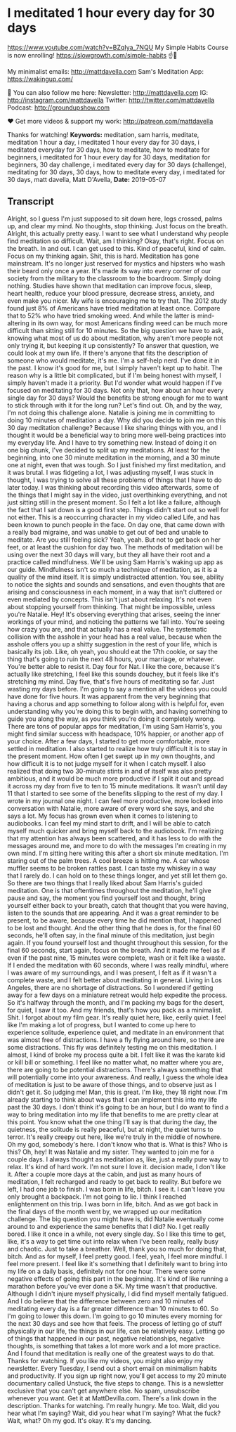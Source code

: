 # I meditated 1 hour every day for 30 days
https://www.youtube.com/watch?v=BZqIya_7NQU
My Simple Habits Course is now enrolling! https://slowgrowth.com/simple-habits
☝️🚀

My minimalist emails:  http://mattdavella.com
Sam's Meditation App:  https://wakingup.com/

💯 You can also follow me here:
Newsletter:  http://mattdavella.com
IG:  http://instagram.com/mattdavella
Twitter:  http://twitter.com/mattdavella
Podcast:  http://groundupshow.com

❤️ Get more videos & support my work:
http://patreon.com/mattdavella

Thanks for watching!
**Keywords:** meditation, sam harris, meditate, meditation 1 hour a day, i meditated 1 hour every day for 30 days, i meditated everyday for 30 days, how to meditate, how to meditate for beginners, i meditated for 1 hour every day for 30 days, meditation for beginners, 30 day challenge, i meditated every day for 30 days (challenge), meditating for 30 days, 30 days, how to meditate every day, i meditated for 30 days, matt davella, Matt D'Avella, 
**Date:** 2019-05-07

## Transcript
 Alright, so I guess I'm just supposed to sit down here, legs crossed, palms up, and clear my mind. No thoughts, stop thinking. Just focus on the breath. Alright, this actually pretty easy. I want to see what I understand why people find meditation so difficult. Wait, am I thinking? Okay, that's right. Focus on the breath. In and out. I can get used to this. Kind of peaceful, kind of calm. Focus on my thinking again. Shit, this is hard. Meditation has gone mainstream. It's no longer just reserved for mystics and hipsters who wash their beard only once a year. It's made its way into every corner of our society from the military to the classroom to the boardroom. Simply doing nothing. Studies have shown that meditation can improve focus, sleep, heart health, reduce your blood pressure, decrease stress, anxiety, and even make you nicer. My wife is encouraging me to try that. The 2012 study found just 8% of Americans have tried meditation at least once. Compare that to 52% who have tried smoking weed. And while the latter is mind-altering in its own way, for most Americans finding weed can be much more difficult than sitting still for 10 minutes. So the big question we have to ask, knowing what most of us do about meditation, why aren't more people not only trying it, but keeping it up consistently? To answer that question, we could look at my own life. If there's anyone that fits the description of someone who would meditate, it's me. I'm a self-help nerd. I've done it in the past. I know it's good for me, but I simply haven't kept up to habit. The reason why is a little bit complicated, but if I'm being honest with myself, I simply haven't made it a priority. But I'd wonder what would happen if I've focused on meditating for 30 days. Not only that, how about an hour every single day for 30 days? Would the benefits be strong enough for me to want to stick through with it for the long run? Let's find out. Oh, and by the way, I'm not doing this challenge alone. Natalie is joining me in committing to doing 10 minutes of meditation a day. Why did you decide to join me on this 30 day meditation challenge? Because I like sharing things with you, and I thought it would be a beneficial way to bring more well-being practices into my everyday life. And I have to try something new. Instead of doing it on one big chunk, I've decided to split up my meditations. At least for the beginning, into one 30 minute meditation in the morning, and a 30 minute one at night, even that was tough. So I just finished my first meditation, and it was brutal. I was fidgeting a lot, I was adjusting myself, I was stuck in thought, I was trying to solve all these problems of things that I have to do later today. I was thinking about recording this video afterwards, some of the things that I might say in the video, just overthinking everything, and not just sitting still in the present moment. So I felt a lot like a failure, although the fact that I sat down is a good first step. Things didn't start out so well for not either. This is a reoccurring character in my video called Life, and has been known to punch people in the face. On day one, that came down with a really bad migraine, and was unable to get out of bed and unable to meditate. Are you still feeling sick? Yeah, yeah. But not to get back on her feet, or at least the cushion for day two. The methods of meditation will be using over the next 30 days will vary, but they all have their root and a practice called mindfulness. We'll be using Sam Harris's waking up app as our guide. Mindfulness isn't so much a technique of meditation, as it is a quality of the mind itself. It is simply undistracted attention. You see, ability to notice the sights and sounds and sensations, and even thoughts that are arising and consciousness in each moment, in a way that isn't cluttered or even mediated by concepts. This isn't just about relaxing. It's not even about stopping yourself from thinking. That might be impossible, unless you're Natalie. Hey! It's observing everything that arises, seeing the inner workings of your mind, and noticing the patterns we fall into. You're seeing how crazy you are, and that actually has a real value. The systematic collision with the asshole in your head has a real value, because when the asshole offers you up a shitty suggestion in the rest of your life, which is basically its job. Like, oh yeah, you should eat the 17th cookie, or say the thing that's going to ruin the next 48 hours, your marriage, or whatever. You're better able to resist it. Day four for Nat. I like the core, because it's actually like stretching, I feel like this sounds douchey, but it feels like it's stretching my mind. Day five, that's five hours of meditating so far. Just wasting my days before. I'm going to say a mention all the videos you could have done for five hours. It was apparent from the very beginning that having a chorus and app something to follow along with is helpful for, even understanding why you're doing this to begin with, and having something to guide you along the way, as you think you're doing it completely wrong. There are tons of popular apps for meditation, I'm using Sam Harris's, you might find similar success with headspace, 10% happier, or another app of your choice. After a few days, I started to get more comfortable, more settled in meditation. I also started to realize how truly difficult it is to stay in the present moment. How often I get swept up in my own thoughts, and how difficult it is to not judge myself for it when I catch myself. I also realized that doing two 30-minute stints in and of itself was also pretty ambitious, and it would be much more productive if I split it out and spread it across my day from five to ten to 15 minute meditations. It wasn't until day 11 that I started to see some of the benefits slipping to the rest of my day. I wrote in my journal one night. I can feel more productive, more locked into conversation with Natalie, more aware of every word she says, and she says a lot. My focus has grown even when it comes to listening to audiobooks. I can feel my mind start to drift, and I will be able to catch myself much quicker and bring myself back to the audiobook. I'm realizing that my attention has always been scattered, and it has less to do with the messages around me, and more to do with the messages I'm creating in my own mind. I'm sitting here writing this after a short six minute meditation. I'm staring out of the palm trees. A cool breeze is hitting me. A car whose muffler seems to be broken rattles past. I can taste my whiskey in a way that I rarely do. I can hold on to these things longer, and yet still let them go. So there are two things that I really liked about Sam Harris's guided meditation. One is that oftentimes throughout the meditation, he'll give pause and say, the moment you find yourself lost and thought, bring yourself either back to your breath, catch that thought that you were having, listen to the sounds that are appearing. And it was a great reminder to be present, to be aware, because every time he did mention that, I happened to be lost and thought. And the other thing that he does is, for the final 60 seconds, he'll often say, in the final minute of this meditation, just begin again. If you found yourself lost and thought throughout this session, for the final 60 seconds, start again, focus on the breath. And it made me feel as if even if the past nine, 15 minutes were complete, wash or it felt like a waste. If I ended the meditation with 60 seconds, where I was really mindful, where I was aware of my surroundings, and I was present, I felt as if it wasn't a complete waste, and I felt better about meditating in general. Living in Los Angeles, there are no shortage of distractions. So I wondered if getting away for a few days on a miniature retreat would help expedite the process. So it's halfway through the month, and I'm packing my bags for the desert, for quiet, I saw it too. And my friends, that's how you pack as a minimalist. Shit. I forgot about my film gear. It's really quiet here, like, eerily quiet. I feel like I'm making a lot of progress, but I wanted to come up here to experience solitude, experience quiet, and meditate in an environment that was almost free of distractions. I have a fly flying around here, so there are some distractions. This fly was definitely testing me on this meditation. I almost, I kind of broke my process quite a bit. I felt like it was the karate kid or kill bill or something. I feel like no matter what, no matter where you are, there are going to be potential distractions. There's always something that will potentially come into your awareness. And really, I guess the whole idea of meditation is just to be aware of those things, and to observe just as I didn't get it. So judging me! Man, this is great. I'm like, they 18 right now. I'm already starting to think about ways that I can implement this into my life past the 30 days. I don't think it's going to be an hour, but I do want to find a way to bring meditation into my life that benefits to me are pretty clear at this point. You know what the one thing I'll say is that during the day, the quietness, the solitude is really peaceful, but at night, the quiet turns to terror. It's really creepy out here, like we're truly in the middle of nowhere. Oh my god, somebody's here. I don't know who that is. What is this? Who is this? Oh, hey! It was Natalie and my sister. They wanted to join me for a couple days. I always thought as meditation as, like, just a really pure way to relax. It's kind of hard work. I'm not sure I love it. decision made, I don't like it. After a couple more days at the cabin, and just as many hours of meditation, I felt recharged and ready to get back to reality. But before we left, I had one job to finish. I was born in life, bitch. I see it. I can't leave you only brought a backpack. I'm not going to lie. I think I reached enlightenment on this trip. I was born in life, bitch. And as we got back in the final days of the month went by, we wrapped up our meditation challenge. The big question you might have is, did Natalie eventually come around to and experience the same benefits that I did? No. I get really bored. I like it once in a while, not every single day. So I like this time to get, like, it's a way to get time out into relax when I've been really, really busy and chaotic. Just to take a breather. Well, thank you so much for doing that, bitch. And as for myself, I feel pretty good. I feel, yeah, I feel more mindful. I feel more present. I feel like it's something that I definitely want to bring into my life on a daily basis, definitely not for one hour. There were some negative effects of going this part in the beginning. It's kind of like running a marathon before you've ever done a 5K. My time wasn't that productive. Although I didn't injure myself physically, I did find myself mentally fatigued. And I do believe that the difference between zero and 10 minutes of meditating every day is a far greater difference than 10 minutes to 60. So I'm going to lower this down. I'm going to go 10 minutes every morning for the next 30 days and see how that feels. The process of letting go of stuff physically in our life, the things in our life, can be relatively easy. Letting go of things that happened in our past, negative relationships, negative thoughts, is something that takes a lot more work and a lot more practice. And I found that meditation is really one of the greatest ways to do that. Thanks for watching. If you like my videos, you might also enjoy my newsletter. Every Tuesday, I send out a short email on minimalism habits and productivity. If you sign up right now, you'll get access to my 20 minute documentary called Unstuck, the five steps to change. This is a newsletter exclusive that you can't get anywhere else. No spam, unsubscribe whenever you want. Get it at MattDevilla.com. There's a link down in the description. Thanks for watching. I'm really hungry. Me too. Wait, did you hear what I'm saying? Wait, did you hear what I'm saying? What the fuck? Wait, what? Oh my god. It's okay. It's my dancing.
